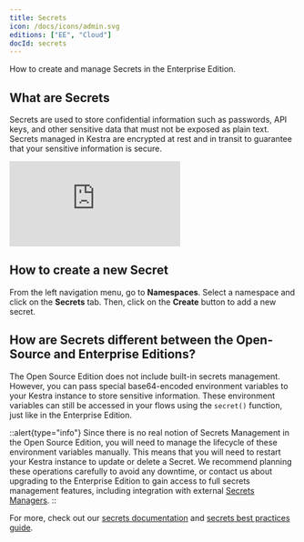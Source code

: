 ```yaml
---
title: Secrets
icon: /docs/icons/admin.svg
editions: ["EE", "Cloud"]
docId: secrets
---
```


How to create and manage Secrets in the Enterprise Edition.

## What are Secrets

Secrets are used to store confidential information such as passwords, API keys, and other sensitive data that must not be exposed as plain text. Secrets managed in Kestra are encrypted at rest and in transit to guarantee that your sensitive information is secure.

<div class="video-container">
  <iframe src="https://www.youtube.com/embed/u0yuOYG-qMI?si=9T-mMYgs-_SOIPoG" title="YouTube video player" frameborder="0" allow="accelerometer; autoplay; clipboard-write; encrypted-media; gyroscope; picture-in-picture; web-share" referrerpolicy="strict-origin-when-cross-origin" allowfullscreen></iframe>
</div>

## How to create a new Secret

From the left navigation menu, go to **Namespaces**. Select a namespace and click on the **Secrets** tab. Then, click on the **Create** button to add a new secret.

## How are Secrets different between the Open-Source and Enterprise Editions?

The Open Source Edition does not include built-in secrets management. However, you can pass special base64-encoded environment variables to your Kestra instance to store sensitive information. These environment variables can still be accessed in your flows using the `secret()` function, just like in the Enterprise Edition.

::alert{type="info"}
Since there is no real notion of Secrets Management in the Open Source Edition, you will need to manage the lifecycle of these environment variables manually. This means that you will need to restart your Kestra instance to update or delete a Secret. We recommend planning these operations carefully to avoid any downtime, or contact us about upgrading to the Enterprise Edition to gain access to full secrets management features, including integration with external [Secrets Managers](./secrets-manager.md).
::

For more, check out our [secrets documentation](../../05.concepts/04.secret.md) and [secrets best practices guide](../../14.best-practices/9.secrets-management.md).
